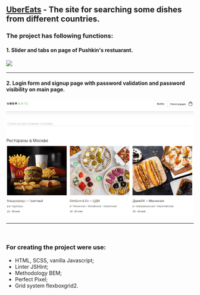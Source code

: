 ## [UberEats](https://albshar.github.io/ubereats/) - The site for searching some dishes from different countries.

### The project has following functions:
#### 1. Slider and tabs on page of Pushkin's restuarant.
![](https://github.com/AlbShar/ubereats/blob/master/gifs/slider_tabs.gif)
___
#### 2. Login form and signup page with password validation and password visibility on main page.
![](https://github.com/AlbShar/ubereats/blob/master/gifs/signup_form.gif)
___
<br>

### For creating the project were use:
- HTML, SCSS, vanilla Javascript;
- Linter JSHint;
- Methodology BEM;
- Perfect Pixel;
- Grid system flexboxgrid2.
